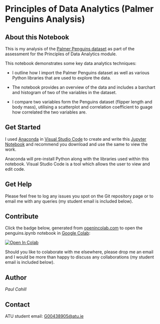 # Principles of Data Analytics (Palmer Penguins Analysis)

## About this Notebook

This is my analysis of the [Palmer Penguins dataset](https://allisonhorst.github.io/palmerpenguins/) as part of the assessment for the Principles of Data Analytics module.

This notebook demonstrates some key data analytics techniques:

- I outline how I import the Palmer Penguins dataset as well as various Python libraries that are used to explore the data.

- The notebook provides an overview of the data and includes a barchart and histogram of two of the variables in the dataset.

- I compare two variables form the Penguins dataset (flipper length and body mass), utilising a scatterplot and correlation coefficient to guage how correlated the two variables are.

## Get Started
I used [Anaconda](https://www.anaconda.com/download) in [Visual Studio Code](https://code.visualstudio.com/download) to create and write this [Jupyter Notebook](https://realpython.com/jupyter-notebook-introduction/) and recommend you download and use the same to view the work.

Anaconda will pre-install Python along with the libraries used within this notebook. Visual Studio Code is a tool which allows the user to view and edit code.

## Get Help
Please feel free to log any issues you spot on the Git repository page or to email me with any queries (my student email is included below).

## Contribute
Click the badge below, generated from [openincolab.com](https://openincolab.com/) to open the penguins.ipynb notebook in [Google Colab](http://colab.research.google.com/):

<a target="_blank" href="https://colab.research.google.com/github/pcahillgit/principles-of-data-analytics/blob/main/penguins.ipynb">
  <img src="https://colab.research.google.com/assets/colab-badge.svg" alt="Open In Colab"/>
</a>

Should you like to colaborate with me elsewhere, please drop me an email and I would be more than happy to discuss any collaborations (my student email is included below).

## Author
*Paul Cahill*

## Contact
ATU student email: G00438905@atu.ie